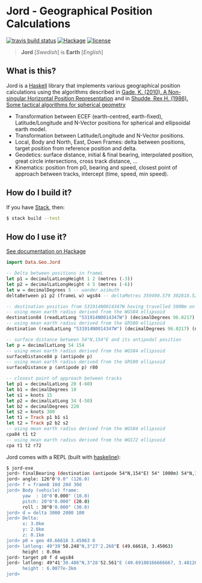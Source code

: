 # Jord - Geographical Position Calculations

[![travis build status](https://img.shields.io/travis/ofmooseandmen/jord/master.svg?label=travis+build)](https://travis-ci.org/ofmooseandmen/jord)
[![Hackage](https://img.shields.io/hackage/v/jord.svg)](http://hackage.haskell.org/package/jord)
[![license](https://img.shields.io/badge/license-BSD3-lightgray.svg)](https://opensource.org/licenses/BSD-3-Clause)

> __Jord__ [_Swedish_] is __Earth__ [_English_]

## What is this?

Jord is a [Haskell](https://www.haskell.org) library that implements various geographical position calculations using the algorithms described in [Gade, K. (2010). A Non-singular Horizontal Position Representation](http://www.navlab.net/Publications/A_Nonsingular_Horizontal_Position_Representation.pdf) and in
[Shudde, Rex H. (1986). Some tactical algorithms for spherical geometry](https://calhoun.nps.edu/bitstream/handle/10945/29516/sometacticalalgo00shud.pdf)

- Transformation between ECEF (earth-centred, earth-fixed), Latitude/Longitude and N-Vector positions for spherical and ellipsoidal earth model.
- Transformation between Latitude/Longitude and N-Vector positions.
- Local, Body and North, East, Down Frames: delta between positions, target position from reference position and delta.
- Geodetics: surface distance, initial & final bearing, interpolated position, great circle intersections, cross track distance, ...
- Kinematics: position from p0, bearing and speed, closest point of approach between tracks, intercept (time, speed, min speed).

## How do I build it?

If you have [Stack](https://docs.haskellstack.org/en/stable/README/),
then:
```sh
$ stack build --test
```

## How do I use it?

[See documentation on Hackage](http://hackage.haskell.org/package/jord/docs/Data-Geo-Jord.html)

```haskell
import Data.Geo.Jord

-- Delta between positions in frameL
let p1 = decimalLatLongHeight 1 2 (metres (-3))
let p2 = decimalLatLongHeight 4 5 (metres (-6))
let w = decimalDegrees 5 -- wander azimuth
deltaBetween p1 p2 (frameL w) wgs84 -- deltaMetres 359490.579 302818.523 17404.272

-- destination position from 531914N0014347W having travelled 500Nm on a heading of 96.0217°
-- using mean earth radius derived from the WGS84 ellipsoid
destination84 (readLatLong "531914N0014347W") (decimalDegrees 96.0217) (nauticalMiles 500)
-- using mean earth radius derived from the GRS80 ellipsoid
destination (readLatLong "531914N0014347W") (decimalDegrees 96.0217) (nauticalMiles 500) r80

-- surface distance between 54°N,154°E and its antipodal position
let p = decimalLatLong 54 154
-- using mean earth radius derived from the WGS84 ellipsoid
surfaceDistance84 p (antipode p)
-- using mean earth radius derived from the GRS80 ellipsoid
surfaceDistance p (antipode p) r80

-- closest point of approach between tracks
let p1 = decimalLatLong 20 (-60)
let b1 = decimalDegrees 10
let s1 = knots 15
let p2 = decimalLatLong 34 (-50)
let b2 = decimalDegrees 220
let s2 = knots 300
let t1 = Track p1 b1 s1
let t2 = Track p2 b2 s2
-- using mean earth radius derived from the WGS84 ellipsoid
cpa84 t1 t2
-- using mean earth radius derived from the WGS72 ellipsoid
cpa t1 t2 r72
```

Jord comes with a REPL (built with [haskeline](https://github.com/judah/haskeline)):

```sh
$ jord-exe
jord> finalBearing (destination (antipode 54°N,154°E) 54° 1000m) 54°N,154°E
jord> angle: 126°0'0.0" (126.0)
jord> f = frameB 10d 20d 30d
jord> Body (vehicle) frame:
      yaw  : 10°0'0.000" (10.0)
      pitch: 20°0'0.000" (20.0)
      roll : 30°0'0.000" (30.0)
jord> d = delta 3000 2000 100
jord> Delta:
      x: 3.0km
      y: 2.0km
      z: 0.1km
jord> p0 = geo 49.66618 3.45063 0
jord> latlong: 49°39'58.248"N,3°27'2.268"E (49.66618, 3.45063)
      height : 0.0km
jord> target p0 f d wgs84
jord> latlong: 49°41'30.486"N,3°28'52.561"E (49.69180166666667, 3.4812669444444446)
      height : 6.0077e-3km
jord>  
```
